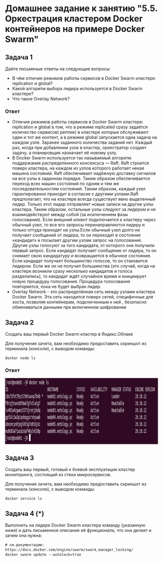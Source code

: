 # Домашнее задание к занятию "5.5. Оркестрация кластером Docker контейнеров на примере Docker Swarm"

## Задача 1

Дайте письменые ответы на следующие вопросы:

- В чём отличие режимов работы сервисов в Docker Swarm кластере: replication и global?
- Какой алгоритм выбора лидера используется в Docker Swarm кластере?
- Что такое Overlay Network?
### Ответ
- Отличие режимов работы сервисов в Docker Swarm кластере: replication и global в том, что в режиме replicated сразу задаётся количество сервисов( реплик) в кластере которые обслуживают один и тот же контент, а в режиме global запускается одна задача на каждом узле. Заранее заданного количества заданий нет. Каждый раз, когда при добавлении узла в кластер, оркестратор создает задачу, а планировщик назначает её новому узлу. 
- В Docker Swarm используется так называемый алгоритм поддержания распределенного консенсуса — Raft. Raft строится поверх кластера, на каждом из узлов которого работает некая машина состояний. Raft обеспечивает надёжную доставку сигналов на все узлы в заданном порядке. Таким образом обеспечивается переход всех машин состояний по одним и тем же последовательностям состояний. Таким образом, каждый узел гарантированно приходит в согласие с другими узлами.Raft предполагает, что на кластере всегда существует явно выделенный лидер. Только этот лидер отправляет новые записи на другие узлы кластера. Таким образом, остальные узлы следуют за лидером и не взаимодействуют между собой (за исключением фазы голосования). Если внешний клиент подключается к кластеру через обычный узел, то все его запросы перенаправляются лидеру и только оттуда приходят на узлы.Если обычный узел долго не получает сообщений от лидера, то он переходит в состояние «кандидат» и посылает другим узлам запрос на голосование. Другие узлы голосуют за того кандидата, от которого они получили первый запрос. Если кандидат получает сообщение от лидера, то он снимает свою кандидатуру и возвращается в обычное состояние. Если кандидат получает большинство голосов, то он становится лидером. Если же он не получил большинства (это случай, когда на кластере возникли сразу несколько кандидатов и голоса разделились), то кандидат ждёт случайное время и инициирует новую процедуру голосования. Процедура голосования повторяется, пока не будет выбран лидер.
- Overlay Network - это распределённая сеть между узлами кластера Docker Swarm. Эта сеть находится поверх сетей, специфичные для хоста, позволяя контейнерам, подключенным к ней , безопасно обмениваться данными при включенном шифровании

## Задача 2

Создать ваш первый Docker Swarm кластер в Яндекс.Облаке

Для получения зачета, вам необходимо предоставить скриншот из терминала (консоли), с выводом команды:
```
docker node ls
```
### Ответ
<p align="center">
  <img width="1255" height="218" src="Picture_55_2.PNG">
</p>


## Задача 3

Создать ваш первый, готовый к боевой эксплуатации кластер мониторинга, состоящий из стека микросервисов.

Для получения зачета, вам необходимо предоставить скриншот из терминала (консоли), с выводом команды:
```
docker service ls
```

## Задача 4 (*)

Выполнить на лидере Docker Swarm кластера команду (указанную ниже) и дать письменное описание её функционала, что она делает и зачем она нужна:
```
# см.документацию: https://docs.docker.com/engine/swarm/swarm_manager_locking/
docker swarm update --autolock=true
```
